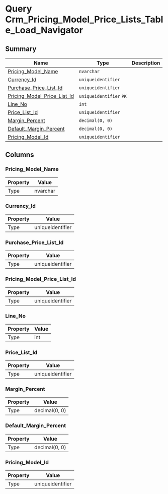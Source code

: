 # Query Crm_Pricing_Model_Price_Lists_Table_Load_Navigator


## Summary

| Name | Type | Description |
| - | - | --- |
|[Pricing_Model_Name](#pricing_model_name)|`nvarchar` ||
|[Currency_Id](#currency_id)|`uniqueidentifier` ||
|[Purchase_Price_List_Id](#purchase_price_list_id)|`uniqueidentifier` ||
|[Pricing_Model_Price_List_Id](#pricing_model_price_list_id)|`uniqueidentifier` `PK`||
|[Line_No](#line_no)|`int` ||
|[Price_List_Id](#price_list_id)|`uniqueidentifier` ||
|[Margin_Percent](#margin_percent)|`decimal(0, 0)` ||
|[Default_Margin_Percent](#default_margin_percent)|`decimal(0, 0)` ||
|[Pricing_Model_Id](#pricing_model_id)|`uniqueidentifier` ||

## Columns

### Pricing_Model_Name

| Property | Value |
| - | - |
|Type|nvarchar|

### Currency_Id

| Property | Value |
| - | - |
|Type|uniqueidentifier|

### Purchase_Price_List_Id

| Property | Value |
| - | - |
|Type|uniqueidentifier|

### Pricing_Model_Price_List_Id

| Property | Value |
| - | - |
|Type|uniqueidentifier|

### Line_No

| Property | Value |
| - | - |
|Type|int|

### Price_List_Id

| Property | Value |
| - | - |
|Type|uniqueidentifier|

### Margin_Percent

| Property | Value |
| - | - |
|Type|decimal(0, 0)|

### Default_Margin_Percent

| Property | Value |
| - | - |
|Type|decimal(0, 0)|

### Pricing_Model_Id

| Property | Value |
| - | - |
|Type|uniqueidentifier|


